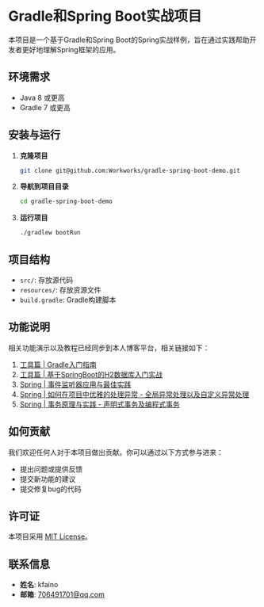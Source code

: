 # Gradle和Spring Boot实战项目
本项目是一个基于Gradle和Spring Boot的Spring实战样例，旨在通过实践帮助开发者更好地理解Spring框架的应用。

## 环境需求
- Java 8 或更高
- Gradle 7 或更高

## 安装与运行
1. **克隆项目**

   ```sh
   git clone git@github.com:Workworks/gradle-spring-boot-demo.git
   ```

2. **导航到项目目录**

   ```sh
   cd gradle-spring-boot-demo
   ```

3. **运行项目**

   ```sh
   ./gradlew bootRun
   ```

## 项目结构
- `src/`: 存放源代码
- `resources/`: 存放资源文件
- `build.gradle`: Gradle构建脚本

## 功能说明
相关功能演示以及教程已经同步到本人博客平台，相关链接如下：
1. [工具篇 | Gradle入门指南](https://blog.csdn.net/yehenaladonggui/article/details/133107801)  
2. [工具篇 | 基于SpringBoot的H2数据库入门实战](https://blog.csdn.net/yehenaladonggui/article/details/133235400)
3. [Spring | 事件监听器应用与最佳实践](https://blog.csdn.net/yehenaladonggui/article/details/133151675)
4. [Spring | 如何在项目中优雅的处理异常 - 全局异常处理以及自定义异常处理](https://blog.csdn.net/yehenaladonggui/article/details/133153600)
5. [Spring | 事务原理与实践 - 声明式事务及编程式事务](https://blog.csdn.net/yehenaladonggui/article/details/133207569)

## 如何贡献
我们欢迎任何人对于本项目做出贡献。你可以通过以下方式参与进来：
- 提出问题或提供反馈
- 提交新功能的建议
- 提交修复bug的代码

## 许可证
本项目采用 [MIT License](LICENSE)。

## 联系信息
- **姓名**: kfaino
- **邮箱**: 706491701@qq.com
